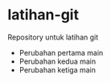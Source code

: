 # latihan-git
Repository untuk latihan git
- Perubahan pertama main
- Perubahan kedua main
- Perubahan ketiga main